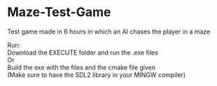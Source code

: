 # Maze-Test-Game
Test game made in 6 hours in which an AI chases the player in a maze  

Run:  
Download the EXECUTE folder and run the .exe files   
Or  
Build the exe with the files and the cmake file given  
(Make sure to have the SDL2 library in your MINGW compiler)  
